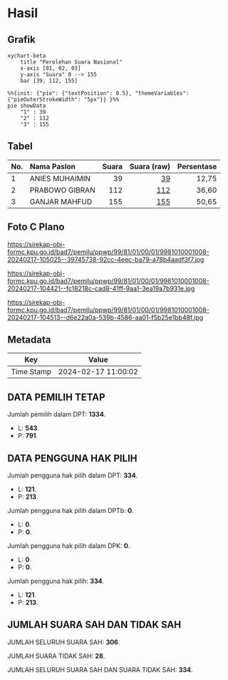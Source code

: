 # Hasil

## Grafik

```mermaid
xychart-beta
    title "Perolehan Suara Nasional"
    x-axis [01, 02, 03]
    y-axis "Suara" 0 --> 155
    bar [39, 112, 155]
```

```mermaid
%%{init: {"pie": {"textPosition": 0.5}, "themeVariables": {"pieOuterStrokeWidth": "5px"}} }%%
pie showData
    "1" : 39
    "2" : 112
    "3" : 155
```

## Tabel

| No. | Nama Paslon    | Suara | Suara (raw) | Persentase |
|:--- |:-------------- | -----:| -----------:| ----------:|
| 1   | ANIES MUHAIMIN | 39    | [39][p-1]   | 12,75      |
| 2   | PRABOWO GIBRAN | 112   | [112][p-2]  | 36,60      |
| 3   | GANJAR MAHFUD  | 155   | [155][p-3]  | 50,65      |


[p-1]: https://github.com/gigit-pemilu/pemilu-2024/blob/main/pilpres/hitung-suara/sub/99-luar-negeri/sub/81-new-york-amerika-serikat/sub/01-new-york-amerika-serikat/sub/0001-new-york-amerika-serikat/sub/008-pos-004/sub/paslon-1.txt
[p-2]: https://github.com/gigit-pemilu/pemilu-2024/blob/main/pilpres/hitung-suara/sub/99-luar-negeri/sub/81-new-york-amerika-serikat/sub/01-new-york-amerika-serikat/sub/0001-new-york-amerika-serikat/sub/008-pos-004/sub/paslon-2.txt
[p-3]: https://github.com/gigit-pemilu/pemilu-2024/blob/main/pilpres/hitung-suara/sub/99-luar-negeri/sub/81-new-york-amerika-serikat/sub/01-new-york-amerika-serikat/sub/0001-new-york-amerika-serikat/sub/008-pos-004/sub/paslon-3.txt

## Foto C Plano

https://sirekap-obj-formc.kpu.go.id/bad7/pemilu/ppwp/99/81/01/00/01/9981010001008-20240217-105025--39745738-92cc-4eec-ba79-a78b4aadf3f7.jpg

https://sirekap-obj-formc.kpu.go.id/bad7/pemilu/ppwp/99/81/01/00/01/9981010001008-20240217-104421--fc18218c-cad8-41ff-9aa1-3ea19a7b931e.jpg

https://sirekap-obj-formc.kpu.go.id/bad7/pemilu/ppwp/99/81/01/00/01/9981010001008-20240217-104513--d6e22a0a-539b-4586-aa01-f5b25e1bb48f.jpg


## Metadata

| Key        | Value               |
| ---------- | ------------------- |
| Time Stamp | 2024-02-17 11:00:02 |


## DATA PEMILIH TETAP

Jumlah pemilih dalam DPT: **1334**.
 * L: **543**.
 * P: **791**.

## DATA PENGGUNA HAK PILIH

Jumlah pengguna hak pilih dalam DPT: **334**.
 * L: **121**.
 * P: **213**.

Jumlah pengguna hak pilih dalam DPTb: **0**.
 * L: **0**.
 * P: **0**.

Jumlah pengguna hak pilih dalam DPK: **0**.
 * L: **0**.
 * P: **0**.

Jumlah pengguna hak pilih: **334**.
 * L: **121**.
 * P: **213**.

## JUMLAH SUARA SAH DAN TIDAK SAH

JUMLAH SELURUH SUARA SAH: **306**.

JUMLAH SUARA TIDAK SAH: **28**.

JUMLAH SELURUH SUARA SAH DAN SUARA TIDAK SAH: **334**.


